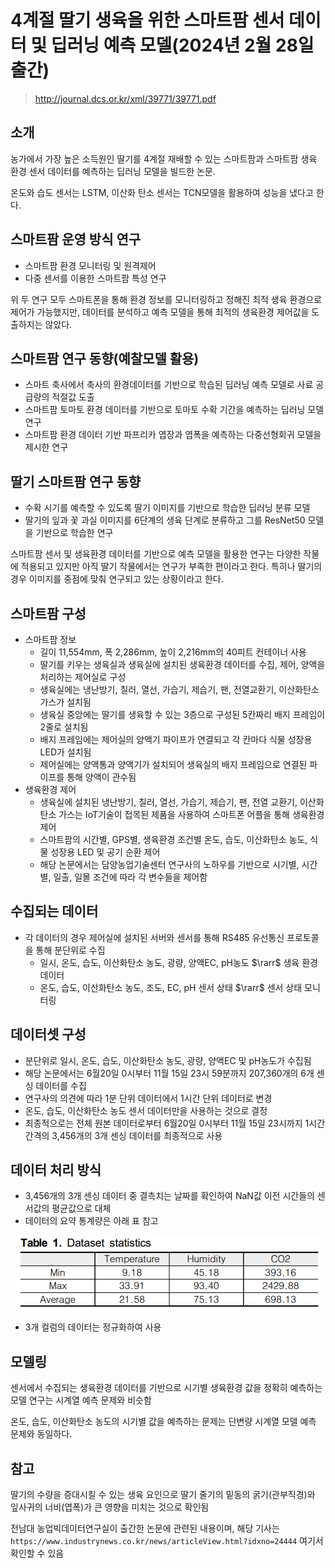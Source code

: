 # 4계절 딸기 생육을 위한 스마트팜 센서 데이터 및 딥러닝 예측 모델(2024년 2월 28일 출간)

> http://journal.dcs.or.kr/xml/39771/39771.pdf

## 소개
농가에서 가장 높은 소득원인 딸기를 4계절 재배할 수 있는 스마트팜과 스마트팜 생육 환경 센서 데이터를 예측하는 딥러닝 모델을 빌드한 논문.

온도와 습도 센서는 LSTM, 이산화 탄소 센서는 TCN모델을 활용하여 성능을 냈다고 한다.

## 스마트팜 운영 방식 연구
- 스마트팜 환경 모니터링 및 원격제어
- 다중 센서를 이용한 스마트팜 특성 연구

위 두 연구 모두 스마트폰을 통해 환경 정보를 모니터링하고 정해진 최적 생육 환경으로 제어가 가능했지만, 데이터를 분석하고 예측 모델을 통해 최적의 생육환경 제어값을 도출하지는 않았다.

## 스마트팜 연구 동향(예찰모델 활용)
- 스마트 축사에서 축사의 환경데이터를 기반으로 학습된 딥러닝 예측 모델로 사료 공급량의 적절값 도출
- 스마트팜 토마토 환경 데이터를 기반으로 토마토 수확 기간을 예측하는 딥러닝 모델 연구
- 스마트팜 환경 데이터 기반 파프리카 엽장과 엽폭을 예측하는 다중선형회귀 모델을 제시한 연구

## 딸기 스마트팜 연구 동향
- 수확 시기를 예측할 수 있도록 딸기 이미지를 기반으로 학습한 딥러닝 분류 모델
- 딸기의 잎과 꽃 과실 이미지를 6단계의 생육 단계로 분류하고 그를 ResNet50 모델을 기반으로 학습한 연구

스마트팜 센서 및 생육환경 데이터를 기반으로 예측 모델을 활용한 연구는 다양한 작물에 적용되고 있지만 아직 딸기 작물에서는 연구가 부족한 편이라고 한다. 특히나 딸기의 경우 이미지를 중점에 맞춰 연구되고 있는 상황이라고 한다.

## 스마트팜 구성
- 스마트팜 정보
    + 길이 11,554mm, 폭 2,286mm, 높이 2,216mm의 40피트 컨테이너 사용
    + 딸기를 키우는 생육실과 생육실에 설치된 생육환경 데이터를 수집, 제어, 양액을 처리하는 제어실로 구성
    + 생육실에는 냉난방기, 칠러, 열선, 가습기, 제습기, 팬, 전열교환기, 이산화탄소 가스가 설치됨
    + 생육실 중앙에는 딸기를 생육할 수 있는 3층으로 구성된 5칸짜리 배지 프레임이 2줄로 설치됨
    + 배지 프레임에는 제어실의 양액기 파이프가 연결되고 각 칸마다 식물 성장용 LED가 설치됨
    + 제어실에는 양액통과 양액기가 설치되어 생육실의 배지 프레임으로 연결된 파이프를 통해 양액이 관수됨
- 생육환경 제어
    + 생육실에 설치된 냉난방기, 칠러, 열선, 가습기, 제습기, 팬, 전열 교환기, 이산화탄소 가스는 IoT기술이 접목된 제품을 사용하여 스마트폰 어플을 통해 생육환경 제어
    + 스마트팜의 시간별, GPS별, 생육환경 조건별 온도, 습도, 이산화탄소 농도, 식물 성장용 LED 및 공기 순환 제어
    + 해당 논문에서는 담양농업기술센터 연구사의 노하우를 기반으로 시기별, 시간별, 일출, 일몰 조건에 따라 각 변수들을 제어함

## 수집되는 데이터
- 각 데이터의 경우 제어실에 설치된 서버와 센서를 통해 RS485 유선통신 프로토콜을 통해 분단위로 수집
    + 일시, 온도, 습도, 이산화탄소 농도, 광량, 양액EC, pH농도 $\rarr$ 생육 환경 데이터
    + 온도, 습도, 이산화탄소 농도, 조도, EC, pH 센서 상태  $\rarr$ 센서 상태 모니터링

## 데이터셋 구성
- 분단위로 일시, 온도, 습도, 이산화탄소 농도, 광량, 양액EC 및 pH농도가 수집됨
- 해당 논문에서는 6월20일 0시부터 11월 15일 23시 59분까지 207,360개의 6개 센싱 데이터를 수집
- 연구사의 의견에 따라 1분 단위 데이터에서 1시간 단위 데이터로 변경
- 온도, 습도, 이산화탄소 농도 센서 데이터만을 사용하는 것으로 결정
- 최종적으로는 전체 원본 데이터로부터 6월20일 0시부터 11월 15일 23시까지 1시간 간격의 3,456개의 3개 센싱 데이터를 최종적으로 사용

## 데이터 처리 방식
- 3,456개의 3개 센싱 데이터 중 결측치는 날짜를 확인하여 NaN값 이전 시간들의 센서값의 평균값으로 대체
- 데이터의 요약 통계량은 아래 표 참고

<div align=center><img src=./df_describe.png></div>

- 3개 컬럼의 데이터는 정규화하여 사용

## 모델링
센서에서 수집되는 생육환경 데이터를 기반으로 시기별 생육환경 값을 정확히 예측하는 모델 연구는 시계열 예측 문제와 비슷함

온도, 습도, 이산화탄소 농도의 시기별 값을 예측하는 문제는 단변량 시계열 모델 예측 문제와 동일하다.

## 참고
딸기의 수량을 증대시킬 수 있는 생육 요인으로 딸기 줄기의 밑동의 굵기(관부직경)와 잎사귀의 너비(엽폭)가 큰 영향을 미치는 것으로 확인됨

전남대 농업빅데이터연구실이 출간한 논문에 관련된 내용이며, 해당 기사는 `https://www.industrynews.co.kr/news/articleView.html?idxno=24444` 여기서 확인할 수 있음


